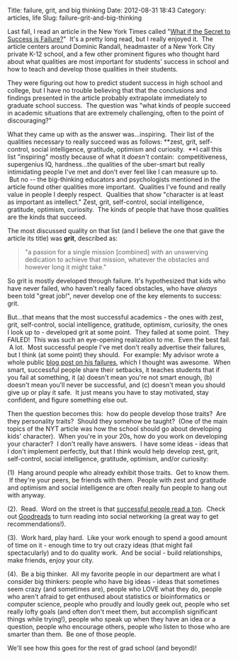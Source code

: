 Title: failure, grit, and big thinking
Date: 2012-08-31 18:43
Category: articles, life
Slug: failure-grit-and-big-thinking

Last fall, I read an article in the New York Times called "[What if the
Secret to Success is Failure?][]"  It's a pretty long read, but I really
enjoyed it.  The article centers around Dominic Randall, headmaster of a
New York City private K-12 school, and a few other prominent figures who
thought hard about what qualities are most important for students'
success in school and how to teach and develop those qualities in their
students.

They were figuring out how to predict student success in high school and
college, but I have no trouble believing that that the conclusions and
findings presented in the article probably extrapolate immediately to
graduate school success.  The question was "what kinds of people succeed
in academic situations that are extremely challenging, often to the
point of discouraging?"

What they came up with as the answer was...inspiring.  Their list of the
qualities necessary to really succeed was as follows: **zest, grit,
self-control, social intelligence, gratitude, optimism and curiosity.
 **I call this list "inspiring" mostly because of what
it *doesn't* contain:  competitiveness, supergenius IQ, hardness...the
qualities of the uber-smart but really intimidating people I've met and
don't ever feel like I can measure up to.  But no -- the big-thinking
educators and psychologists mentioned in the article found other
qualities more important.  Qualities I've found and really value in
people I deeply respect.  Qualities that show "character is at least as
important as intellect." Zest, grit, self-control, social intelligence,
gratitude, optimism, curiosity.  The kinds of people that have those
qualities are the kinds that succeed.

The most discussed quality on that list (and I believe the one that gave
the article its title) was **grit**, described as:

> "a passion for a single mission [combined] with an unswerving
> dedication to achieve that mission, whatever the obstacles and however
> long it might take."

So grit is mostly developed through failure. It's hypothesized that kids
who have never failed, who haven't really faced obstacles, who have
*always* been told "great job!", never develop one of the key elements
to success: grit.

But...that means that the most successful academics - the ones with
zest, grit, self-control, social intelligence, gratitude, optimism,
curiosity, the ones I look up to - developed grit at some point.  They
failed at some point.  They FAILED!  This was such an eye-opening
realization to me.  Even the best fail.  A lot.  Most successful people
I've met don't really advertise their failures, but I think (at some
point) they should.  For example: My advisor wrote a whole public [blog
post on his failures][], which I thought was awesome.  When smart,
successful people share their setbacks, it teaches students that if you
fail at something, it (a) doesn't mean you're not smart enough, (b)
doesn't mean you'll never be successful, and (c) doesn't mean you should
give up or play it safe.  It just means you have to stay motivated, stay
confident, and figure something else out.

Then the question becomes this:  how do people develop those traits?
 Are they personality traits?  Should they somehow be taught?  (One of
the main topics of the NYT article was how the school should go about
developing kids' character).  When you're in your 20s, how do you work
on developing your character?  I don't really have answers.  I have some
ideas - ideas that I don't implement perfectly, but that I think would
help develop zest, grit, self-control, social intelligence, gratitude,
optimism, and/or curiosity:

​(1)  Hang around people who already exhibit those traits.  Get to know
them.  If they're your peers, be friends with them.  People with zest
and gratitude and optimism and social intelligence are often really fun
people to hang out with anyway.

(2).  Read.  Word on the street is that [successful people read a
ton][].  Check out [Goodreads][] to turn reading into social networking
(a great way to get recommendations!).

(3).  Work hard, play hard.  Like your work enough to spend a good
amount of time on it - enough time to try out crazy ideas (that might
fail spectacularly) and to do quality work.  And be social - build
relationships, make friends, enjoy your city.

(4).  Be a big thinker.  All my favorite people in our department are
what I consider big thinkers: people who have big ideas - ideas that
sometimes seem crazy (and sometimes are), people who LOVE what they do,
people who aren't afraid to get enthused about statistics or
bioinformatics or computer science, people who proudly and loudly geek
out, people who set really lofty goals (and often don't meet them, but
accomplish significant things while trying!), people who speak up when
they have an idea or a question, people who encourage others, people who
listen to those who are smarter than them.  Be one of those people.

We'll see how this goes for the rest of grad school (and beyond)!

  [What if the Secret to Success is Failure?]: http://www.nytimes.com/2011/09/18/magazine/what-if-the-secret-to-success-is-failure.html?pagewanted=all
  [blog post on his failures]: http://simplystatistics.org/post/29067196398/a-non-exhaustive-list-of-things-i-have-failed-to
  [successful people read a ton]: http://lifehacker.com/5936493/want-to-be-a-great-leader-start-reading
  [Goodreads]: http://www.goodreads.com/
